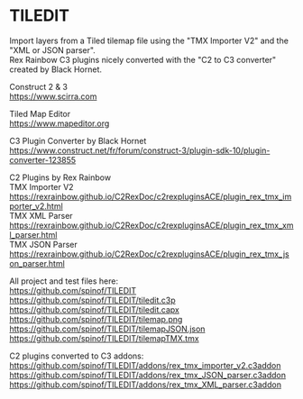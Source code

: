 # TILEDIT
Import layers from a Tiled tilemap file using the "TMX Importer V2" and the "XML or JSON parser".  
Rex Rainbow C3 plugins nicely converted with the "C2 to C3 converter" created by Black Hornet.  

Construct 2 & 3  
https://www.scirra.com

Tiled Map Editor  
https://www.mapeditor.org

C3 Plugin Converter by Black Hornet  
https://www.construct.net/fr/forum/construct-3/plugin-sdk-10/plugin-converter-123855

C2 Plugins by Rex Rainbow  
TMX Importer V2  
https://rexrainbow.github.io/C2RexDoc/c2rexpluginsACE/plugin_rex_tmx_importer_v2.html  
TMX XML Parser  
https://rexrainbow.github.io/C2RexDoc/c2rexpluginsACE/plugin_rex_tmx_xml_parser.html  
TMX JSON Parser  
https://rexrainbow.github.io/C2RexDoc/c2rexpluginsACE/plugin_rex_tmx_json_parser.html  

All project and test files here:  
https://github.com/spinof/TILEDIT  
https://github.com/spinof/TILEDIT/tiledit.c3p  
https://github.com/spinof/TILEDIT/tiledit.capx  
https://github.com/spinof/TILEDIT/tilemap.png  
https://github.com/spinof/TILEDIT/tilemapJSON.json  
https://github.com/spinof/TILEDIT/tilemapTMX.tmx  

C2 plugins converted to C3 addons:  
https://github.com/spinof/TILEDIT/addons/rex_tmx_importer_v2.c3addon  
https://github.com/spinof/TILEDIT/addons/rex_tmx_JSON_parser.c3addon  
https://github.com/spinof/TILEDIT/addons/rex_tmx_XML_parser.c3addon  
